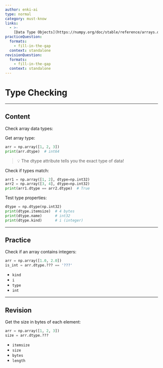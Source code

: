```yaml
---
author: enki-ai
type: normal
category: must-know
links:
  - >-
    [Data Type Objects](https://numpy.org/doc/stable/reference/arrays.dtypes.html){website}
practiceQuestion:
  formats:
    - fill-in-the-gap
  context: standalone
revisionQuestion:
  formats:
    - fill-in-the-gap
  context: standalone
---
```


# Type Checking

---

## Content

Check array data types:

Get array type:

```python
arr = np.array([1, 2, 3])
print(arr.dtype)  # int64
```

> 💡 The dtype attribute tells you the exact type of data!

Check if types match:

```python
arr1 = np.array([1, 2], dtype=np.int32)
arr2 = np.array([3, 4], dtype=np.int32)
print(arr1.dtype == arr2.dtype)  # True
```

Test type properties:

```python
dtype = np.dtype(np.int32)
print(dtype.itemsize)  # 4 bytes
print(dtype.name)      # int32
print(dtype.kind)      # i (integer)
```

---

## Practice

Check if an array contains integers:

```python
arr = np.array([1.0, 2.0])
is_int = arr.dtype.??? == '???'
```

- `kind`
- `i`
- `type`
- `int`

---

## Revision

Get the size in bytes of each element:

```python
arr = np.array([1, 2, 3])
size = arr.dtype.???
```

- `itemsize`
- `size`
- `bytes`
- `length`
